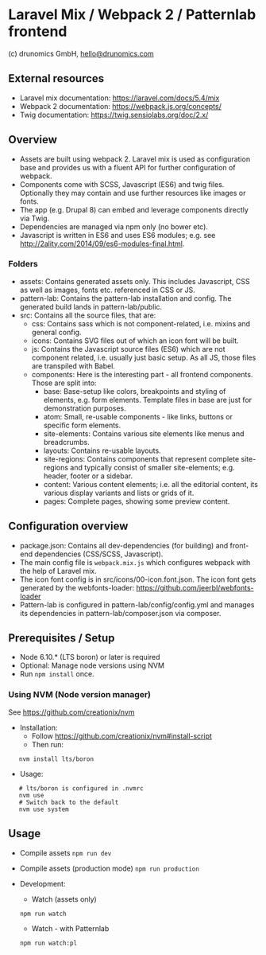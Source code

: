 # Laravel Mix / Webpack 2 / Patternlab frontend
(c) drunomics GmbH, hello@drunomics.com

## External resources
* Laravel mix documentation: https://laravel.com/docs/5.4/mix
* Webpack 2 documentation: https://webpack.js.org/concepts/
* Twig documentation: https://twig.sensiolabs.org/doc/2.x/

## Overview

* Assets are built using webpack 2. Laravel mix is used as configuration base
  and provides us with a fluent API for further configuration of webpack.
* Components come with SCSS, Javascript (ES6) and twig files. Optionally they
  may contain and use further resources like images or fonts.
* The app (e.g. Drupal 8) can embed and leverage components directly via Twig.
* Dependencies are managed via npm only (no bower etc).
* Javascript is written in ES6 and uses ES6 modules; e.g. see 
  http://2ality.com/2014/09/es6-modules-final.html.

### Folders

* assets: Contains generated assets only. This includes Javascript, CSS as well 
  as images, fonts etc. referenced in CSS or JS.
* pattern-lab: Contains the pattern-lab installation and config. The generated
  build lands in pattern-lab/public.
* src: Contains all the source files, that are:
  * css: Contains sass which is not component-related, i.e. mixins and general
    config.
  * icons: Contains SVG files out of which an icon font will be built.
  * js: Contains the Javascript source files (ES6) which are not component
    related, i.e. usually just basic setup. As all JS, those files are
    transpiled with Babel.
  * components: Here is the interesting part - all frontend components. Those
    are split into:
    * base: Base-setup like colors, breakpoints and styling of elements, e.g.
      form elements. Template files in base are just for demonstration purposes.
    * atom: Small, re-usable components - like links, buttons or specific form
      elements.
    * site-elements: Contains various site elements like menus and breadcrumbs.
    * layouts: Contains re-usable layouts.
    * site-regions: Contains components that represent complete site-regions
      and typically consist of smaller site-elements; e.g. header, footer or a 
      sidebar.
    * content: Various content elements; i.e. all the editorial content, its
      various display variants and lists or grids of it.
    * pages: Complete pages, showing some preview content.
  
## Configuration overview
 
* package.json: Contains all dev-dependencies (for building) and front-end
  dependencies (CSS/SCSS, Javascript).
* The main config file is `webpack.mix.js` which configures webpack with the
  help of Laravel mix.
* The icon font config is in src/icons/00-icon.font.json. The icon font gets
  generated by the webfonts-loader: https://github.com/jeerbl/webfonts-loader
* Pattern-lab is configured in pattern-lab/config/config.yml and manages its
  dependencies in pattern-lab/composer.json via composer.

## Prerequisites / Setup

- Node 6.10.* (LTS boron) or later is required 
- Optional: Manage node versions using NVM
- Run `npm install` once.

### Using NVM (Node version manager)

See https://github.com/creationix/nvm

* Installation: 
  * Follow https://github.com/creationix/nvm#install-script
  * Then run:
```
   nvm install lts/boron
```
* Usage:
```
   # lts/boron is configured in .nvmrc
   nvm use  
   # Switch back to the default
   nvm use system
```

## Usage

* Compile assets
`npm run dev`

* Compile assets (production mode)
`npm run production`

* Development:
  * Watch (assets only)
  
  `npm run watch`
  * Watch - with Patternlab
  
  `npm run watch:pl`
